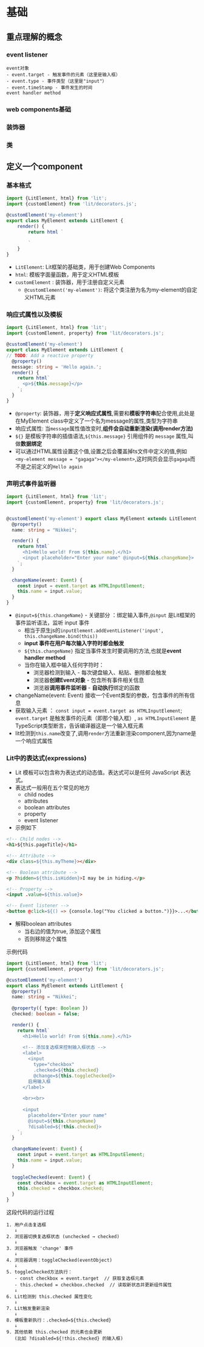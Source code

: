 # 基础

## 重点理解的概念

### event listener
```草稿
event对象
- event.target - 触发事件的元素（这里是输入框）
- event.type - 事件类型（这里是"input"）
- event.timeStamp - 事件发生的时间
event handler method
```




### web components基础

### 装饰器



### 类

## 定义一个component

### 基本格式

```typescript
import {LitElement, html} from 'lit';
import {customElement} from 'lit/decorators.js';

@customElement('my-element') 
export class MyElement extends LitElement {
	render() {
		return html `
			
		`
	}
}
```
- `LitElement`: Lit框架的基础类，用于创建Web Components
- `html`: 模板字面量函数，用于定义HTML模板
- `customElement` : 装饰器，用于注册自定义元素
	- `@customElement('my-element')`: 将这个类注册为名为my-element的自定义HTML元素

### 响应式属性以及模板

```typescript
import {LitElement, html} from 'lit';
import {customElement, property} from 'lit/decorators.js';

@customElement('my-element')
export class MyElement extends LitElement {
// TODO: Add a reactive property
  @property()
  message: string = 'Hello again.';
  render() {
    return html`
      <p>${this.message}</p>
    `;
  }
}
```

- `@property`: 装饰器，用于**定义响应式属性**,需要和**模板字符串**配合使用,此处是在MyElement class中定义了一个名为message的属性,类型为字符串
- 响应式属性: 当`message`属性值改变时,**组件会自动重新渲染(调用render方法)**
- `${}` 是模板字符串的插值语法,`${this.message}` 引用组件的 `message` 属性,叫做**数据绑定**
- 可以通过HTML属性设置这个值,设置之后会覆盖掉ts文件中定义的值,例如`<my-element message = "gagaga"></my-element>`,这时网页会显示`gagaga`而不是之前定义的`Hello again`

### 声明式事件监听器

```typescript
import {LitElement, html} from 'lit';
import {customElement, property} from 'lit/decorators.js';


@customElement('my-element') export class MyElement extends LitElement {  
  @property()
  name: string = "Nikkei";

  render() {  
    return html`    
      <h1>Hello world! From ${this.name}.</h1>
      <input placeholder="Enter your name" @input=${this.changeName}>
    `;
  }

  changeName(event: Event) {
    const input = event.target as HTMLInputElement;
    this.name = input.value;
  }
}
```
- `@input=${this.changeName}` - 关键部分 ：绑定输入事件,`@input` 是Lit框架的事件监听语法，监听 input 事件
	- 相当于原生js的`inputElement.addEventListener('input', this.changeName.bind(this))`
	- **input 事件在用户每次输入字符时都会触发**
	- `${this.changeName}` 指定当事件发生时要调用的方法,也就是**event handler method**
	- 当你在输入框中输入任何字符时：
		- 浏览器检测到输入 - 每次键盘输入、粘贴、删除都会触发
		- 浏览器**创建Event对象** - 包含所有事件相关信息
		- 浏览器**调用事件监听器** - **自动执行**绑定的函数
- changeName(event: Event) 接收一个Event类型的参数，包含事件的所有信息
- 获取输入元素 ： `const input = event.target as HTMLInputElement`;  `event.target` 是触发事件的元素（即那个输入框）,  `as HTMLInputElement` 是TypeScript类型断言，告诉编译器这是一个输入框元素
- lit检测到`this.name`改变了,调用`render`方法重新渲染component,因为name是一个响应式属性

### Lit中的表达式(expressions)

- Lit 模板可以包含称为表达式的动态值。表达式可以是任何 JavaScript 表达式。
- 表达式一般用在五个常见的地方
	- child nodes
	- attributes
	- boolean attributes
	- property
	- event listener
- 示例如下
```html
<!-- Child nodes -->
<h1>${this.pageTitle}</h1>

<!-- Attribute -->
<div class=${this.myTheme}></div>

<!-- Boolean attribute -->
<p ?hidden=${this.isHidden}>I may be in hiding.</p>

<!-- Property -->
<input .value=${this.value}>

<!-- Event listener -->
<button @click=${() => {console.log("You clicked a button.")}}>...</button>
```
- 解释boolean attributes
	- 当右边的值为true, 添加这个属性
	- 否则移除这个属性

示例代码
```typescript
import {LitElement, html} from 'lit';
import {customElement, property} from 'lit/decorators.js';

@customElement('my-element') 
export class MyElement extends LitElement {  
  @property()
  name: string = "Nikkei";
  
  @property({ type: Boolean })
  checked: boolean = false;

  render() {  
    return html`    
      <h1>Hello world! From ${this.name}.</h1>
      
      <!-- 添加复选框来控制输入框状态 -->
      <label>
        <input 
          type="checkbox" 
          .checked=${this.checked}
          @change=${this.toggleChecked}>
        启用输入框
      </label>
      
      <br><br>
      
      <input 
        placeholder="Enter your name" 
        @input=${this.changeName}
        ?disabled=${!this.checked}>
    `;
  }

  changeName(event: Event) {
    const input = event.target as HTMLInputElement;
    this.name = input.value;
  }
  
  toggleChecked(event: Event) {
    const checkbox = event.target as HTMLInputElement;
    this.checked = checkbox.checked;
  }
}
```
这段代码的运行过程
```
1. 用户点击复选框
   ↓
2. 浏览器切换复选框状态 (unchecked → checked)
   ↓
3. 浏览器触发 'change' 事件
   ↓
4. 浏览器调用：toggleChecked(eventObject)
   ↓
5. toggleChecked方法执行：
   - const checkbox = event.target  // 获取复选框元素
   - this.checked = checkbox.checked  // 读取新状态并更新组件属性
   ↓
6. Lit检测到 this.checked 属性变化
   ↓
7. Lit触发重新渲染
   ↓
8. 模板重新执行：.checked=${this.checked}
   ↓
9. 其他依赖 this.checked 的元素也会更新
   (比如 ?disabled=${!this.checked} 的输入框)
```







